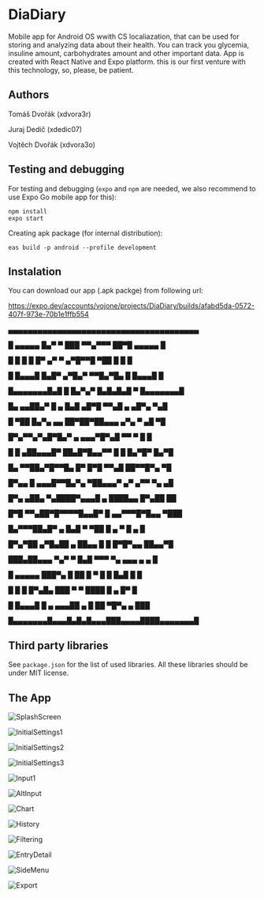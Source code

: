 # DiaDiary

Mobile app for Android OS wwith CS localiazation, that can be used for storing and analyzing data about their health. You can track you glycemia, insuline amount, carbohydrates amount and other important data. App is created with React Native and Expo platform. this is our first venture with this technology, so, please, be patient.

## Authors

Tomáš Dvořák (xdvora3r)

Juraj Dedič (xdedic07)

Vojtěch Dvořák (xdvora3o)

## Testing and debugging
For testing and debugging (`expo` and `npm` are needed, we also recommend to use Expo Go mobile app for this):

```
npm install
expo start
```

Creating apk package (for internal distribution):

```
eas build -p android --profile development
```

## Instalation

You can download our app (.apk packge) from following url:

https://expo.dev/accounts/vojone/projects/DiaDiary/builds/afabd5da-0572-407f-973e-70b1e1ffb554


  ▄▄▄▄▄▄▄▄▄▄▄▄▄▄▄▄▄▄▄▄▄▄▄▄▄▄▄▄▄▄▄▄▄▄▄▄▄▄▄

  █ ▄▄▄▄▄ █▄▀ ▀ ███ ▀▀▄▀▀▀   ██▀█ ▄▄▄▄▄ █

  █ █   █ █   █▀ ▄▀ ▀ ▄▀█▀▀█  ▀██ █   █ █

  █ █▄▄▄█ █▄█▀ ▄▀█▄▀    ▀▀█▄▀█▄ █ █▄▄▄█ █

  █▄▄▄▄▄▄▄█▄█ █ █▄▀▄▀ █▄█▄█▄█ ▀ █▄▄▄▄▄▄▄█

  █▄ ▄▄██▄▀ █ ▄ █▄█ ▄█▀█ ▀▀▄█ ▄ ▄█▀▄  ▀▄█

  █ ▀██ █▄▀▄  ▄▄ ██▀██▀██▄▄▄ ▄▀▄ ▀ ▄█  ▀█

  █▀▄▀▀▄▀▄█▀█▄▀ ▄  ▄▄▄▀█▀▄█   ▀▀  ▀   █ █

  █ █ ▄██▄▄▄█▀ ██▄█▀█▄▄▀▀ █ █ █▄▀█▀  █▄▀█

  █▄ ▀▀██▄▀█▀▀█▄ █▀ █▀█   ▀▀▄█ ██▀▀█▀▄ ▀█

  █▀▄▄ █ ▄▄▄█▀▀█▄▀▄ ▀██▄▄▄▀ ▄▀  ▄▀▀ ▀▄ ▄█

  █▀▄ ▄██▄ ▀▄████▀▄▄▄█ ▄ ████▄▄  █▀▄██ ██

  █▀█  ▀▀▄██▀█▀▀▀▀█▄▄█▀ █ ▄▄▀▀▀█▀█▄▄ ▀███

  █▄▀▀▀██▄█▀ ▄ █▄█ ▀  ▀██ █ ▄     ▀ █ ▄ █

  █▀▄▀██ ▄▀█▄██ ▄ ██▄▄ █  █ █▀█▀▄▄ ██▄▄▀█

  ███▄██▄▄▄  ▀▄▀  ▀ █▄█  ▀▀▀ ▀▄ ▄▄▄ ▄ ▄ █

  █ ▄▄▄▄▄ ███▀▄ █    ██ █ ▀ █ █ █▄█  █  █

  █ █   █ █▀▄█▄  ███ ▀ ▀ ████ █   ▄ █▀  █

  █ █▄▄▄█ █ ▄ ▄▄▄██ ▄ █ ██    ▀█▀▄  ▄ ███
  
  █▄▄▄▄▄▄▄█▄▄▄█▄█▄█▄▄▄███▄▄▄▄████▄▄▄▄▄▄▄█


## Third party libraries

See `package.json` for the list of used libraries. All these libraries should be under MIT license.


## The App

![SplashScreen](/screenshots/splash.jpg)

![InitialSettings1](/screenshots/initsettings1.jpg)

![InitialSettings2](/screenshots/initsettings2.jpg)

![InitialSettings3](/screenshots/initsettings3.jpg)

![Input1](/screenshots/input1.jpg)

![AltInput](/screenshots/altinput.jpg)

![Chart](/screenshots/chart.jpg)

![History](/screenshots/history.jpg)

![Filtering](/screenshots/fitering.jpg)

![EntryDetail](/screenshots/entrydetail.jpg)

![SideMenu](/screenshots/sidemenu.jpg)

![Export](/screenshots/export.jpg)

